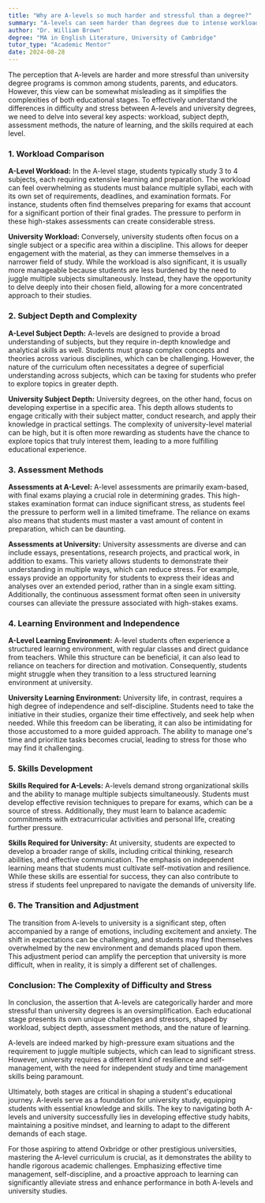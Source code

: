 ```yaml
---
title: "Why are A-levels so much harder and stressful than a degree?"
summary: "A-levels can seem harder than degrees due to intense workloads, subject depth, and assessment methods, but both levels have unique challenges."
author: "Dr. William Brown"
degree: "MA in English Literature, University of Cambridge"
tutor_type: "Academic Mentor"
date: 2024-08-28
---
```


The perception that A-levels are harder and more stressful than university degree programs is common among students, parents, and educators. However, this view can be somewhat misleading as it simplifies the complexities of both educational stages. To effectively understand the differences in difficulty and stress between A-levels and university degrees, we need to delve into several key aspects: workload, subject depth, assessment methods, the nature of learning, and the skills required at each level.

### 1. Workload Comparison

**A-Level Workload:**
In the A-level stage, students typically study 3 to 4 subjects, each requiring extensive learning and preparation. The workload can feel overwhelming as students must balance multiple syllabi, each with its own set of requirements, deadlines, and examination formats. For instance, students often find themselves preparing for exams that account for a significant portion of their final grades. The pressure to perform in these high-stakes assessments can create considerable stress.

**University Workload:**
Conversely, university students often focus on a single subject or a specific area within a discipline. This allows for deeper engagement with the material, as they can immerse themselves in a narrower field of study. While the workload is also significant, it is usually more manageable because students are less burdened by the need to juggle multiple subjects simultaneously. Instead, they have the opportunity to delve deeply into their chosen field, allowing for a more concentrated approach to their studies.

### 2. Subject Depth and Complexity

**A-Level Subject Depth:**
A-levels are designed to provide a broad understanding of subjects, but they require in-depth knowledge and analytical skills as well. Students must grasp complex concepts and theories across various disciplines, which can be challenging. However, the nature of the curriculum often necessitates a degree of superficial understanding across subjects, which can be taxing for students who prefer to explore topics in greater depth.

**University Subject Depth:**
University degrees, on the other hand, focus on developing expertise in a specific area. This depth allows students to engage critically with their subject matter, conduct research, and apply their knowledge in practical settings. The complexity of university-level material can be high, but it is often more rewarding as students have the chance to explore topics that truly interest them, leading to a more fulfilling educational experience.

### 3. Assessment Methods

**Assessments at A-Level:**
A-level assessments are primarily exam-based, with final exams playing a crucial role in determining grades. This high-stakes examination format can induce significant stress, as students feel the pressure to perform well in a limited timeframe. The reliance on exams also means that students must master a vast amount of content in preparation, which can be daunting.

**Assessments at University:**
University assessments are diverse and can include essays, presentations, research projects, and practical work, in addition to exams. This variety allows students to demonstrate their understanding in multiple ways, which can reduce stress. For example, essays provide an opportunity for students to express their ideas and analyses over an extended period, rather than in a single exam sitting. Additionally, the continuous assessment format often seen in university courses can alleviate the pressure associated with high-stakes exams.

### 4. Learning Environment and Independence

**A-Level Learning Environment:**
A-level students often experience a structured learning environment, with regular classes and direct guidance from teachers. While this structure can be beneficial, it can also lead to reliance on teachers for direction and motivation. Consequently, students might struggle when they transition to a less structured learning environment at university.

**University Learning Environment:**
University life, in contrast, requires a high degree of independence and self-discipline. Students need to take the initiative in their studies, organize their time effectively, and seek help when needed. While this freedom can be liberating, it can also be intimidating for those accustomed to a more guided approach. The ability to manage one's time and prioritize tasks becomes crucial, leading to stress for those who may find it challenging.

### 5. Skills Development

**Skills Required for A-Levels:**
A-levels demand strong organizational skills and the ability to manage multiple subjects simultaneously. Students must develop effective revision techniques to prepare for exams, which can be a source of stress. Additionally, they must learn to balance academic commitments with extracurricular activities and personal life, creating further pressure.

**Skills Required for University:**
At university, students are expected to develop a broader range of skills, including critical thinking, research abilities, and effective communication. The emphasis on independent learning means that students must cultivate self-motivation and resilience. While these skills are essential for success, they can also contribute to stress if students feel unprepared to navigate the demands of university life.

### 6. The Transition and Adjustment

The transition from A-levels to university is a significant step, often accompanied by a range of emotions, including excitement and anxiety. The shift in expectations can be challenging, and students may find themselves overwhelmed by the new environment and demands placed upon them. This adjustment period can amplify the perception that university is more difficult, when in reality, it is simply a different set of challenges.

### Conclusion: The Complexity of Difficulty and Stress

In conclusion, the assertion that A-levels are categorically harder and more stressful than university degrees is an oversimplification. Each educational stage presents its own unique challenges and stressors, shaped by workload, subject depth, assessment methods, and the nature of learning. 

A-levels are indeed marked by high-pressure exam situations and the requirement to juggle multiple subjects, which can lead to significant stress. However, university requires a different kind of resilience and self-management, with the need for independent study and time management skills being paramount. 

Ultimately, both stages are critical in shaping a student's educational journey. A-levels serve as a foundation for university study, equipping students with essential knowledge and skills. The key to navigating both A-levels and university successfully lies in developing effective study habits, maintaining a positive mindset, and learning to adapt to the different demands of each stage. 

For those aspiring to attend Oxbridge or other prestigious universities, mastering the A-level curriculum is crucial, as it demonstrates the ability to handle rigorous academic challenges. Emphasizing effective time management, self-discipline, and a proactive approach to learning can significantly alleviate stress and enhance performance in both A-levels and university studies.
    